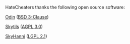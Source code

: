 HateCheaters thanks the following open source software:

[Odin](https://github.com/odtheking/Odin) ([BSD 3-Clause](https://github.com/odtheking/Odin/blob/main/LICENSE))

[Skytils](https://github.com/Skytils/SkytilsMod/) ([AGPL 3.0](https://www.gnu.org/licenses/agpl-3.0.en.html))

[SkyHanni](https://github.com/hannibal002/SkyHanni) ([LGPL 2.1](https://www.gnu.org/licenses/old-licenses/lgpl-2.1.en.html))